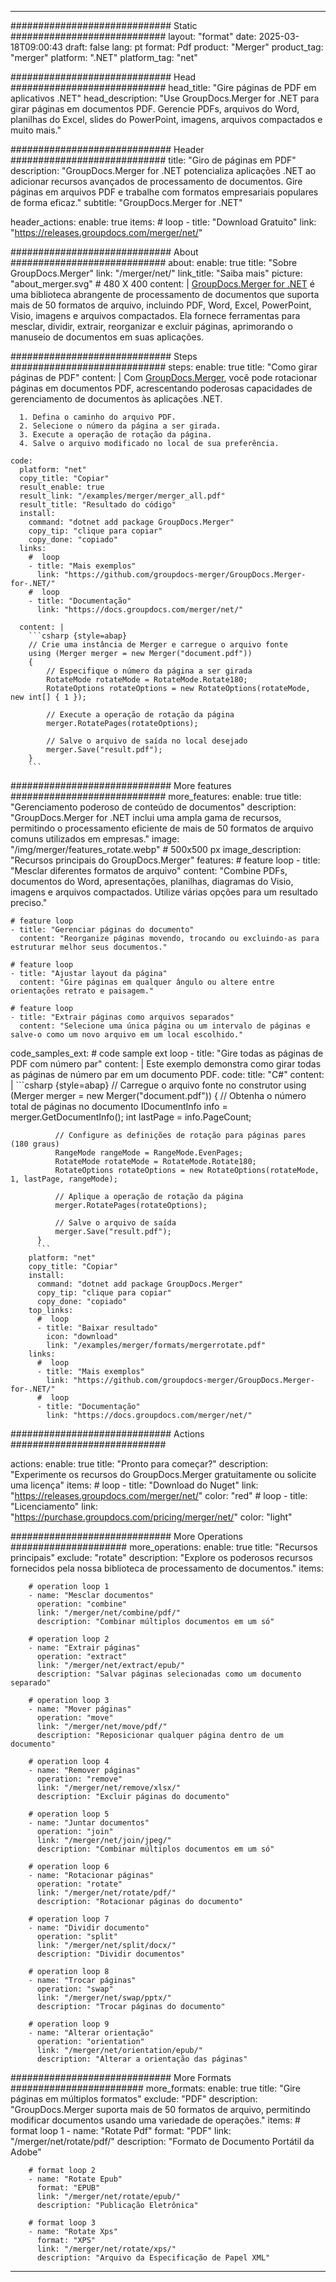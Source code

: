 
---
############################# Static ############################
layout: "format"
date:  2025-03-18T09:00:43
draft: false
lang: pt
format: Pdf
product: "Merger"
product_tag: "merger"
platform: ".NET"
platform_tag: "net"

############################# Head ############################
head_title: "Gire páginas de PDF em aplicativos .NET"
head_description: "Use GroupDocs.Merger for .NET para girar páginas em documentos PDF. Gerencie PDFs, arquivos do Word, planilhas do Excel, slides do PowerPoint, imagens, arquivos compactados e muito mais."

############################# Header ############################
title: "Giro de páginas em PDF" 
description: "GroupDocs.Merger for .NET potencializa aplicações .NET ao adicionar recursos avançados de processamento de documentos. Gire páginas em arquivos PDF e trabalhe com formatos empresariais populares de forma eficaz."
subtitle: "GroupDocs.Merger for .NET" 

header_actions:
  enable: true
  items:
    #  loop
    - title: "Download Gratuito"
      link: "https://releases.groupdocs.com/merger/net/"
      
############################# About ############################
about:
    enable: true
    title: "Sobre GroupDocs.Merger"
    link: "/merger/net/"
    link_title: "Saiba mais"
    picture: "about_merger.svg" # 480 X 400
    content: |
       [GroupDocs.Merger for .NET](/merger/net/) é uma biblioteca abrangente de processamento de documentos que suporta mais de 50 formatos de arquivo, incluindo PDF, Word, Excel, PowerPoint, Visio, imagens e arquivos compactados. Ela fornece ferramentas para mesclar, dividir, extrair, reorganizar e excluir páginas, aprimorando o manuseio de documentos em suas aplicações.

############################# Steps ############################
steps:
    enable: true
    title: "Como girar páginas de PDF"
    content: |
      Com [GroupDocs.Merger](/merger/net/), você pode rotacionar páginas em documentos PDF, acrescentando poderosas capacidades de gerenciamento de documentos às aplicações .NET.
      
      1. Defina o caminho do arquivo PDF.
      2. Selecione o número da página a ser girada.
      3. Execute a operação de rotação da página.
      4. Salve o arquivo modificado no local de sua preferência.
   
    code:
      platform: "net"
      copy_title: "Copiar"
      result_enable: true
      result_link: "/examples/merger/merger_all.pdf"
      result_title: "Resultado do código"
      install:
        command: "dotnet add package GroupDocs.Merger"
        copy_tip: "clique para copiar"
        copy_done: "copiado"
      links:
        #  loop
        - title: "Mais exemplos"
          link: "https://github.com/groupdocs-merger/GroupDocs.Merger-for-.NET/"
        #  loop
        - title: "Documentação"
          link: "https://docs.groupdocs.com/merger/net/"
          
      content: |
        ```csharp {style=abap}
        // Crie uma instância de Merger e carregue o arquivo fonte
        using (Merger merger = new Merger("document.pdf"))
        {
            // Especifique o número da página a ser girada
            RotateMode rotateMode = RotateMode.Rotate180;
            RotateOptions rotateOptions = new RotateOptions(rotateMode, new int[] { 1 });

            // Execute a operação de rotação da página
            merger.RotatePages(rotateOptions);

            // Salve o arquivo de saída no local desejado
            merger.Save("result.pdf");
        }
        ```            

############################# More features ############################
more_features:
  enable: true
  title: "Gerenciamento poderoso de conteúdo de documentos"
  description: "GroupDocs.Merger for .NET inclui uma ampla gama de recursos, permitindo o processamento eficiente de mais de 50 formatos de arquivo comuns utilizados em empresas."
  image: "/img/merger/features_rotate.webp" # 500x500 px
  image_description: "Recursos principais do GroupDocs.Merger"
  features:
    # feature loop
    - title: "Mesclar diferentes formatos de arquivo"
      content: "Combine PDFs, documentos do Word, apresentações, planilhas, diagramas do Visio, imagens e arquivos compactados. Utilize várias opções para um resultado preciso."

    # feature loop
    - title: "Gerenciar páginas do documento"
      content: "Reorganize páginas movendo, trocando ou excluindo-as para estruturar melhor seus documentos."

    # feature loop
    - title: "Ajustar layout da página"
      content: "Gire páginas em qualquer ângulo ou altere entre orientações retrato e paisagem."

    # feature loop
    - title: "Extrair páginas como arquivos separados"
      content: "Selecione uma única página ou um intervalo de páginas e salve-o como um novo arquivo em um local escolhido."
      
  code_samples_ext:
    # code sample ext loop
    - title: "Gire todas as páginas de PDF com número par"
      content: |
        Este exemplo demonstra como girar todas as páginas de número par em um documento PDF.
      code:
        title: "C#"
        content: |
          ```csharp {style=abap}
          // Carregue o arquivo fonte no construtor
          using (Merger merger = new Merger("document.pdf"))
          {
              // Obtenha o número total de páginas no documento
              IDocumentInfo info = merger.GetDocumentInfo();
              int lastPage = info.PageCount;

              // Configure as definições de rotação para páginas pares (180 graus)
              RangeMode rangeMode = RangeMode.EvenPages;
              RotateMode rotateMode = RotateMode.Rotate180;
              RotateOptions rotateOptions = new RotateOptions(rotateMode, 1, lastPage, rangeMode);
          
              // Aplique a operação de rotação da página
              merger.RotatePages(rotateOptions);

              // Salve o arquivo de saída
              merger.Save("result.pdf");
          }
          ```
        platform: "net"
        copy_title: "Copiar"
        install:
          command: "dotnet add package GroupDocs.Merger"
          copy_tip: "clique para copiar"
          copy_done: "copiado"
        top_links:
          #  loop
          - title: "Baixar resultado"
            icon: "download"
            link: "/examples/merger/formats/mergerrotate.pdf"
        links:
          #  loop
          - title: "Mais exemplos"
            link: "https://github.com/groupdocs-merger/GroupDocs.Merger-for-.NET/"
          #  loop
          - title: "Documentação"
            link: "https://docs.groupdocs.com/merger/net/"
            

            


############################# Actions ############################

actions:
  enable: true
  title: "Pronto para começar?"
  description: "Experimente os recursos do GroupDocs.Merger gratuitamente ou solicite uma licença"
  items:
    #  loop
    - title: "Download do Nuget"
      link: "https://releases.groupdocs.com/merger/net/"
      color: "red"
        #  loop
    - title: "Licenciamento"
      link: "https://purchase.groupdocs.com/pricing/merger/net/"
      color: "light"


############################# More Operations #####################
more_operations:
    enable: true
    title: "Recursos principais"
    exclude: "rotate"
    description: "Explore os poderosos recursos fornecidos pela nossa biblioteca de processamento de documentos."
    items: 
          
        # operation loop 1
        - name: "Mesclar documentos"
          operation: "combine"
          link: "/merger/net/combine/pdf/"
          description: "Combinar múltiplos documentos em um só"

        # operation loop 2
        - name: "Extrair páginas"
          operation: "extract"
          link: "/merger/net/extract/epub/"
          description: "Salvar páginas selecionadas como um documento separado"

        # operation loop 3
        - name: "Mover páginas"
          operation: "move"
          link: "/merger/net/move/pdf/"
          description: "Reposicionar qualquer página dentro de um documento"

        # operation loop 4
        - name: "Remover páginas"
          operation: "remove"
          link: "/merger/net/remove/xlsx/"
          description: "Excluir páginas do documento"

        # operation loop 5
        - name: "Juntar documentos"
          operation: "join"
          link: "/merger/net/join/jpeg/"
          description: "Combinar múltiplos documentos em um só"

        # operation loop 6
        - name: "Rotacionar páginas"
          operation: "rotate"
          link: "/merger/net/rotate/pdf/"
          description: "Rotacionar páginas do documento"

        # operation loop 7
        - name: "Dividir documento"
          operation: "split"
          link: "/merger/net/split/docx/"
          description: "Dividir documentos"

        # operation loop 8
        - name: "Trocar páginas"
          operation: "swap"
          link: "/merger/net/swap/pptx/"
          description: "Trocar páginas do documento"

        # operation loop 9
        - name: "Alterar orientação"
          operation: "orientation"
          link: "/merger/net/orientation/epub/"
          description: "Alterar a orientação das páginas"
          
        
          
############################# More Formats ########################
more_formats:
    enable: true
    title: "Gire páginas em múltiplos formatos"
    exclude: "PDF"
    description: "GroupDocs.Merger suporta mais de 50 formatos de arquivo, permitindo modificar documentos usando uma variedade de operações."
    items: 
        # format loop 1
        - name: "Rotate Pdf"
          format: "PDF"
          link: "/merger/net/rotate/pdf/"
          description: "Formato de Documento Portátil da Adobe"

        # format loop 2
        - name: "Rotate Epub"
          format: "EPUB"
          link: "/merger/net/rotate/epub/"
          description: "Publicação Eletrônica"

        # format loop 3
        - name: "Rotate Xps"
          format: "XPS"
          link: "/merger/net/rotate/xps/"
          description: "Arquivo da Especificação de Papel XML"


---